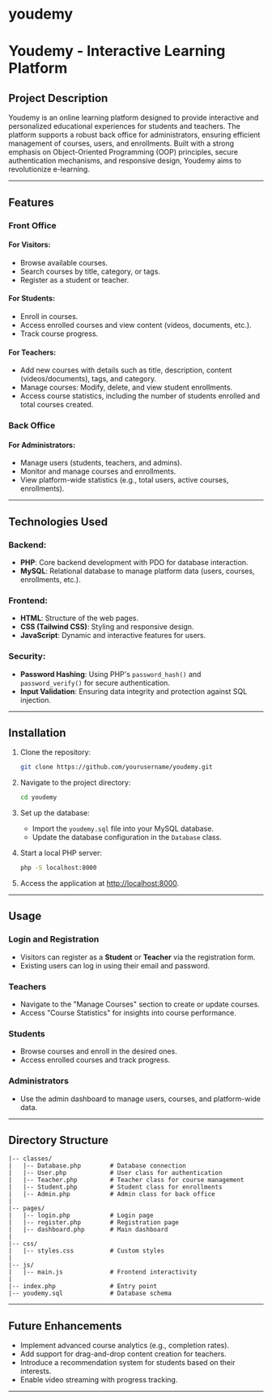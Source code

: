 # youdemy

# Youdemy - Interactive Learning Platform

## Project Description
Youdemy is an online learning platform designed to provide interactive and personalized educational experiences for students and teachers. The platform supports a robust back office for administrators, ensuring efficient management of courses, users, and enrollments. Built with a strong emphasis on Object-Oriented Programming (OOP) principles, secure authentication mechanisms, and responsive design, Youdemy aims to revolutionize e-learning.

---

## Features

### **Front Office**
#### **For Visitors:**
- Browse available courses.
- Search courses by title, category, or tags.
- Register as a student or teacher.

#### **For Students:**
- Enroll in courses.
- Access enrolled courses and view content (videos, documents, etc.).
- Track course progress.

#### **For Teachers:**
- Add new courses with details such as title, description, content (videos/documents), tags, and category.
- Manage courses: Modify, delete, and view student enrollments.
- Access course statistics, including the number of students enrolled and total courses created.

### **Back Office**
#### **For Administrators:**
- Manage users (students, teachers, and admins).
- Monitor and manage courses and enrollments.
- View platform-wide statistics (e.g., total users, active courses, enrollments).

---

## Technologies Used

### Backend:
- **PHP**: Core backend development with PDO for database interaction.
- **MySQL**: Relational database to manage platform data (users, courses, enrollments, etc.).

### Frontend:
- **HTML**: Structure of the web pages.
- **CSS (Tailwind CSS)**: Styling and responsive design.
- **JavaScript**: Dynamic and interactive features for users.

### Security:
- **Password Hashing**: Using PHP's `password_hash()` and `password_verify()` for secure authentication.
- **Input Validation**: Ensuring data integrity and protection against SQL injection.

---

## Installation

1. Clone the repository:
   ```bash
   git clone https://github.com/yourusername/youdemy.git
   ```

2. Navigate to the project directory:
   ```bash
   cd youdemy
   ```

3. Set up the database:
   - Import the `youdemy.sql` file into your MySQL database.
   - Update the database configuration in the `Database` class.

4. Start a local PHP server:
   ```bash
   php -S localhost:8000
   ```

5. Access the application at [http://localhost:8000](http://localhost:8000).

---

## Usage

### Login and Registration
- Visitors can register as a **Student** or **Teacher** via the registration form.
- Existing users can log in using their email and password.

### Teachers
- Navigate to the "Manage Courses" section to create or update courses.
- Access "Course Statistics" for insights into course performance.

### Students
- Browse courses and enroll in the desired ones.
- Access enrolled courses and track progress.

### Administrators
- Use the admin dashboard to manage users, courses, and platform-wide data.

---

## Directory Structure
```
|-- classes/
|   |-- Database.php        # Database connection
|   |-- User.php            # User class for authentication
|   |-- Teacher.php         # Teacher class for course management
|   |-- Student.php         # Student class for enrollments
|   |-- Admin.php           # Admin class for back office
|
|-- pages/
|   |-- login.php           # Login page
|   |-- register.php        # Registration page
|   |-- dashboard.php       # Main dashboard
|
|-- css/
|   |-- styles.css          # Custom styles
|
|-- js/
|   |-- main.js             # Frontend interactivity
|
|-- index.php               # Entry point
|-- youdemy.sql             # Database schema
```

---

## Future Enhancements

- Implement advanced course analytics (e.g., completion rates).
- Add support for drag-and-drop content creation for teachers.
- Introduce a recommendation system for students based on their interests.
- Enable video streaming with progress tracking.

---



